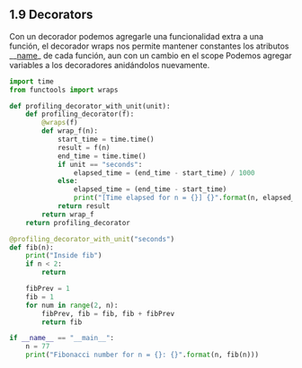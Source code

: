 ## 1.9 Decorators

Con un decorador podemos agregarle una funcionalidad extra a una
función, el decorador wraps nos permite mantener constantes los
atributos \_\_[name]()\_ de cada función, aun con un cambio en el scope
Podemos agregar variables a los decoradores anidándolos nuevamente.

``` python
import time
from functools import wraps

def profiling_decorator_with_unit(unit):
    def profiling_decorator(f):
        @wraps(f)
        def wrap_f(n):
            start_time = time.time()
            result = f(n)
            end_time = time.time()
            if unit == "seconds":
                elapsed_time = (end_time - start_time) / 1000
            else:
                elapsed_time = (end_time - start_time)
                print("[Time elapsed for n = {}] {}".format(n, elapsed_time))
            return result
        return wrap_f
    return profiling_decorator

@profiling_decorator_with_unit("seconds")
def fib(n):
    print("Inside fib")
    if n < 2:
        return

    fibPrev = 1
    fib = 1
    for num in range(2, n):
        fibPrev, fib = fib, fib + fibPrev
        return fib

if __name__ == "__main__":
    n = 77
    print("Fibonacci number for n = {}: {}".format(n, fib(n)))
```

